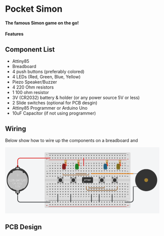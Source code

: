 # Pocket Simon
#### The famous Simon game on the go!
#### Features
## Component List
+ Attiny85
+ Breadboard
+ 4 push buttons (preferably colored)
+ 4 LEDs (Red, Green, Blue, Yellow)
+ Piezo Speaker/Buzzer
+ 4 220 Ohm resistors
+ 1 100 ohm resistor
+ 3V (CR2032) battery & holder (or any power source 5V or less)
+ 2 Slide switches (optional for PCB desgin) 
+ Attiny85 Programmer or Arduino Uno
+ 10uF Capacitor (if not using programmer)
## Wiring
Below show how to wire up the components on a breadboard and

![Breadboard Wiring](https://github.com/NeonVulture/Arduino-Projects/blob/main/Pocket-Simon/Wiring_Diagram.PNG "Breadboard Wiring")
## PCB Design
